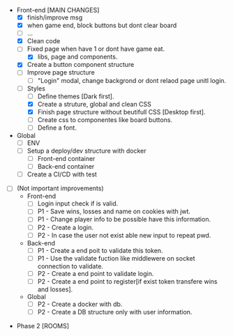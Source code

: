 * Front-end [MAIN CHANGES]
    - [x] finish/improve msg
    - [x] when game end, block buttons but dont clear board
    - [ ] ...
    - [x] Clean code
    - [ ] Fixed page when have 1 or dont have game eat.
        - [x] libs, page and components.
    - [X] Create a button component structure
    - [ ] Improve page structure
        - [ ] "Login" modal, change backgrond or dont relaod page unitl login.
    - [ ] Styles
        - [ ] Define themes [Dark first].
        - [X] Create a struture, global and clean CSS
        - [X] Finish page structure without beutifull CSS [Desktop first].
        - [ ] Create css to componentes like board buttons.
        - [ ] Define a font. 
* Global
    - [ ] ENV
    - [ ] Setup a deploy/dev structure with docker
        - [ ] Front-end container
        - [ ] Back-end container
    - [ ] Create a CI/CD with test
    
- [ ] (Not important improvements)
    * Front-end
        - [ ] Login input check if is valid.
        - [ ] P1 - Save wins, losses and name on cookies with jwt.
        - [ ] P1 - Change player info to be possible have this information.
        - [ ] P2 - Create a login.
        - [ ] P2 - In case the user not exist able new input to repeat pwd.
    * Back-end 
        - [ ] P1 - Create a end poit to validate this token.
        - [ ] P1 - Use the validate fuction like middlewere on socket connection to validate.
        - [ ] P2 - Create a end point to validate login.
        - [ ] P2 - Create a end point to register[if exist token transfere wins and losses].
    
    * Global
        - [ ] P2 - Create a docker with db.
        - [ ] P2 - Create a DB structure only with user information.

* Phase 2 [ROOMS]
